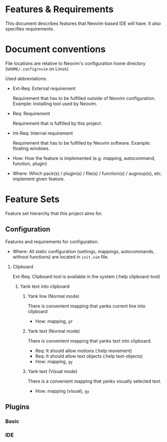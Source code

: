 # Features & Requirements

This document describes features that Neovim-based IDE will have. It also
specifies requirements.

# Document conventions

File locations are relative to Neovim's configuration home directory
(`$HOME/.config/nvim` on Linux).

Used abbreviations:
- Ext-Req: External requirement
  
  Requirement that has to be fulfilled outside of Neovim configuration.
  Example: Installing tool used by Neovim.

- Req: Requirement
  
  Requirement that is fulfilled by this project.

- Int-Req: Internal requirement
  
  Requirement that has to be fulfilled by Neovim software. Example: floating
  windows.

- How: How the feature is implemented (e.g. mapping, autocommand, function,
  plugin)

- Where: Which pack(s) / plugin(s) / file(s) / function(s) / augroup(s), etc.
  implement given feature.

# Feature Sets

Feature set hierarchy that this project aims for.

## Configuration

Features and requirements for configuration.

- Where: All static configuration (settings, mappings, autocommands, without
functions) are located in `init.vim` file.

1. Clipboard
   
   Ext-Req: Clipboard tool is available in the system (:help clipboard-tool)
   1. Yank text into clipboard
      1. Yank line (Normal mode)
         
         There is convenient mapping that yanks current line into
         clipboard
         - How: mapping, `gY`
            
      2. Yank text (Normal mode)
         
         There is convenient mapping that yanks text into clipboard.
         - Req: It should allow motions (:help movement)
         - Req: It should allow text objects (:help text-objects)
         - How: mapping, `gy`
            
      3. Yank text (Visual mode)
         
         There is a convenient mapping that yanks visually selected text.
         - How: mapping (visual), `gy`

## Plugins

### Basic

### IDE

<!-- vim:set textwidth=80: -->
